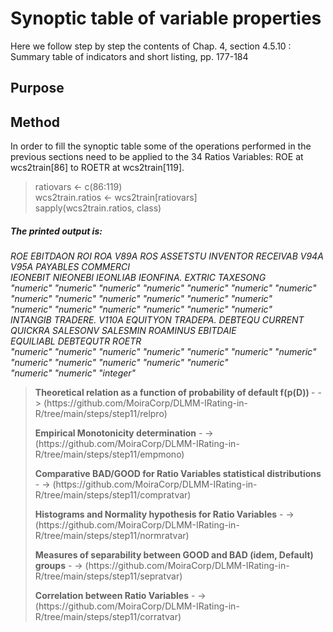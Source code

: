 # Synoptic table of variable properties

Here we follow step by step the contents of Chap. 4, section 4.5.10 :  Summary table of indicators and short listing, pp. 177-184<p>

## Purpose

## Method

In order to fill the synoptic table some of the operations performed in the previous sections need to be applied to the 34 Ratios Variables: ROE at wcs2train[86] to ROETR at wcs2train[119].

> ratiovars <- c(86:119)<br>
> wcs2train.ratios <- wcs2train[ratiovars]<br>
> sapply(wcs2train.ratios, class)

##### <em>The printed output is:
  ROE  EBITDAON       ROI       ROA      V89A       ROS  ASSETSTU  INVENTOR  RECEIVAB      V94A      V95A  PAYABLES  COMMERCI<br>
  IEONEBIT  NIEONEBI  IEONLIAB IEONFINA.    EXTRIC  TAXESONG<br> 
  "numeric" "numeric" "numeric" "numeric" "numeric" "numeric" "numeric" "numeric" "numeric" "numeric" "numeric" "numeric" "numeric"<br>
  "numeric" "numeric" "numeric" "numeric" "numeric" "numeric"<br> 
  INTANGIB  TRADERE.     V110A  EQUITYON  TRADEPA.   DEBTEQU   CURRENT   QUICKRA  SALESONV  SALESMIN  ROAMINUS  EBITDAIE<br>
  EQUILIABL   DEBTEQUTR     ROETR<br> 
  "numeric" "numeric" "numeric" "numeric" "numeric" "numeric" "numeric" "numeric" "numeric" "numeric" "numeric" "numeric"<br>
  "numeric"   "numeric" "integer"
</em>


> <p><strong>Theoretical relation as a function of probability of default f(p(D)) </strong> - -> (https://github.com/MoiraCorp/DLMM-IRating-in-R/tree/main/steps/step11/relpro)</p>
> <p><strong>Empirical Monotonicity determination</strong> - -> (https://github.com/MoiraCorp/DLMM-IRating-in-R/tree/main/steps/step11/empmono)</p>
> <p><strong>Comparative BAD/GOOD for Ratio Variables statistical distributions</strong> - -> (https://github.com/MoiraCorp/DLMM-IRating-in-R/tree/main/steps/step11/compratvar)</p>
> <p><strong>Histograms and Normality hypothesis for Ratio Variables</strong> - -> (https://github.com/MoiraCorp/DLMM-IRating-in-R/tree/main/steps/step11/normratvar)</p>
> <p><strong>Measures of separability between GOOD and BAD (idem, Default) groups</strong> - -> (https://github.com/MoiraCorp/DLMM-IRating-in-R/tree/main/steps/step11/sepratvar)</p>
> <p><strong>Correlation between Ratio Variables</strong> - -> (https://github.com/MoiraCorp/DLMM-IRating-in-R/tree/main/steps/step11/corratvar)</p>
